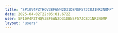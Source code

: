```yaml
---
title: "SP10V4PZTHQV3BF6WN2D31DBNSF57JC8J1NR2N0MP"
date: 2025-04-02T22:05:01.672Z
user: SP10V4PZTHQV3BF6WN2D31DBNSF57JC8J1NR2N0MP
layout: "users"
---
```

    